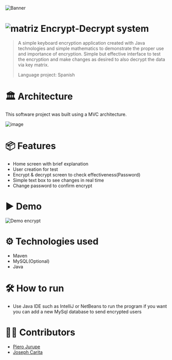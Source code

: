 ![Banner](https://github.com/user-attachments/assets/037b5f20-eaf4-4b8d-8d24-a53b90e7c6d6)
#  ![matriz](https://github.com/user-attachments/assets/1e81fb16-2cae-4aa5-b730-c42238d2460b) Encrypt-Decrypt system
> A simple keyboard encryption application created with Java technologies and simple mathematics to demonstrate the proper use and importance of encryption.
> Simple but effective interface to test the encryption and make changes as desired to also decrypt the data via key matrix.
>
> Language project: Spanish
# 🏛 Architecture
This software project was built using a MVC architecture.

![image](https://github.com/user-attachments/assets/4f0e798d-1182-448b-8f79-01e85df774bb)

# 📦 Features
* Home screen with brief explanation
* User creation for test
* Encrypt & decrypt screen to check effectiveness(Password)
* Simple text box to see changes in real time
* Change password to confirm encrypt

# ▶ Demo
![Demo encrypt](https://github.com/user-attachments/assets/a34b5ea9-0192-410f-b5bb-0c6696e8f60d)

# ⚙ Technologies used
* Maven
* MySQL(Optional)
* Java

# 🛠 How to run
* Use Java IDE such as IntelliJ or NetBeans to run the program if you want you can add a new MySql database to send encrypted users

# 👷‍♀️ Contributors
* [Piero Jurupe](https://github.com/PieroJurupe)
* [Joseph Carita](https://github.com/jcaritam)
    
